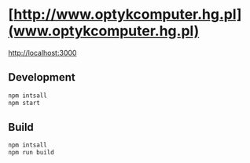 # [http://www.optykcomputer.hg.pl](www.optykcomputer.hg.pl)

[http://localhost:3000](http://localhost:3000)

## Development

```bash
npm intsall
npm start
```

## Build

```bash
npm intsall
npm run build
```